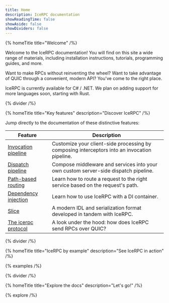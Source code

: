 ```yaml
---
title: Home
description: IceRPC documentation
showReadingTime: false
showAside: false
showDividers: false
---
```


{% homeTitle title="Welcome" /%}

Welcome to the IceRPC documentation! You will find on this site a wide range of materials, including installation
instructions, tutorials, programming guides, and more.

Want to make RPCs without reinventing the wheel? Want to take advantage of QUIC through a convenient, modern API? You've
come to the right place.

IceRPC is currently available for C# / .NET. We plan on adding support for more languages soon, starting with Rust.

{% divider /%}

{% homeTitle title="Key features" description="Discover IceRPC" /%}

Jump directly to the documentation of these distinctive features:

| Feature                | Description                                                                                  |
|------------------------|----------------------------------------------------------------------------------------------|
| [Invocation pipeline]  | Customize your client-side processing by composing interceptors into an invocation pipeline. |
| [Dispatch pipeline]    | Compose middleware and services into your own custom server-side dispatch pipeline.          |
| [Path-based routing]   | Learn how to route a request to the right service based on the request's path.               |
| [Dependency injection] | Learn how to use IceRPC with a DI container.                                                 |
| [Slice]                | A modern IDL and serialization format developed in tandem with IceRPC.                       |
| [The icerpc protocol]  | A look under the hood: how does IceRPC send RPCs over QUIC?                                  |

{% divider /%}

{% homeTitle title="IceRPC by example" description="See IceRPC in action" /%}

{% examples /%}

{% divider /%}

{% homeTitle title="Explore the docs" description="Let's go!" /%}

{% explore /%}

[Dependency injection]: /icerpc/dependency-injection/di-and-icerpc-for-csharp
[Dispatch pipeline]: /icerpc/dispatch/dispatch-pipeline
[Invocation pipeline]: /icerpc/invocation/invocation-pipeline
[Path-based routing]: /icerpc/dispatch/router
[Slice]: /slice
[The icerpc protocol]: /icerpc/protocols-and-transports/icerpc-multiplexed-transports
